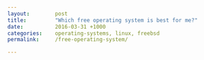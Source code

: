```yaml
---
layout:        post
title:         "Which free operating system is best for me?"
date:          2016-03-31 +1000
categories:    operating-systems, linux, freebsd
permalink:     /free-operating-system/

---
```


